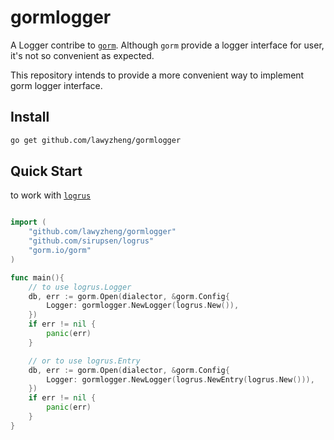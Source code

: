 # gormlogger
A Logger contribe to [`gorm`](https://github.com/go-gorm/gorm). Although `gorm` provide a logger interface for user, it's not so convenient as expected. 

This repository intends to provide a more convenient way to implement gorm logger interface.


## Install
```bash
go get github.com/lawyzheng/gormlogger
```

## Quick Start
to work with [`logrus`](https://github.com/sirupsen/logrus)

```go

import (
	"github.com/lawyzheng/gormlogger"
	"github.com/sirupsen/logrus"
	"gorm.io/gorm"
)

func main(){
	// to use logrus.Logger
	db, err := gorm.Open(dialector, &gorm.Config{
		Logger: gormlogger.NewLogger(logrus.New()),
	})
	if err != nil {
		panic(err)
	}

	// or to use logrus.Entry
	db, err := gorm.Open(dialector, &gorm.Config{
		Logger: gormlogger.NewLogger(logrus.NewEntry(logrus.New())),
	})
	if err != nil {
		panic(err)
	}
}
```
